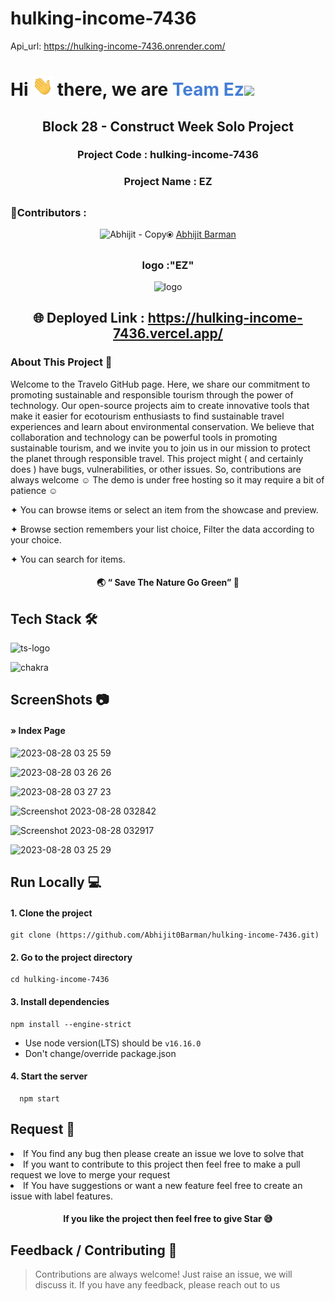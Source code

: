 # hulking-income-7436

Api_url: https://hulking-income-7436.onrender.com/

# Hi <img src="https://raw.githubusercontent.com/ABSphreak/ABSphreak/master/gifs/Hi.gif" width="33"> there, we are <span style="color: #447ED5">Team Ez</span><img src="https://camo.githubusercontent.com/d3359cb00ab0b5ed8f2e1fe3fceb4fbaf3b614340f8c0db99c17b9f50b351770/68747470733a2f2f656d6f6a69732e736c61636b6d6f6a69732e636f6d2f656d6f6a69732f696d616765732f313533313834393433302f343234362f626c6f622d73756e676c61737365732e6769663f31353331383439343330" width="33">

                                                 


<div align="center">
       
 <h2>Block 28 - Construct Week Solo Project</h2>
 <h3>Project Code : hulking-income-7436 </h3>
  <h3>Project Name : EZ </h3>
  

 </div>


##




<div align="center">
<h3 align="left">👷Contributors :</h3>
 

 ![Abhijit - Copy](https://github.com/Anburaj07/vogue-pocket-8479/assets/118152296/3d67baa2-3855-44e9-859a-f5cf120e27a3)⦿ [Abhijit Barman](https://github.com/Abhijit0Barman)    
</div>

##

<div align="center">

 <h3>logo :"EZ"</h3>

![logo](https://github.com/Abhijit0Barman/hulking-income-7436/assets/113384779/a7d6e8fc-f486-41b3-a74e-ce5cad8307a3)



 

 
 ## 🌐 Deployed Link : https://hulking-income-7436.vercel.app/
 

 </div>









  


<h3 align="left"> About This Project 📖</h3>


 
 <div aling="left">
  <p>   Welcome to the Travelo GitHub page. Here, we share our commitment to promoting sustainable and responsible tourism through the power of technology. Our open-source projects aim to create innovative tools that make it easier for ecotourism enthusiasts to find sustainable travel experiences and learn about environmental conservation. We believe that collaboration and technology can be powerful tools in promoting sustainable tourism, and we invite you to join us in our mission to protect the planet through responsible travel.
This project might ( and certainly does ) have bugs, vulnerabilities, or other issues. So, contributions are always welcome ☺
 The demo is under free hosting so it may require a bit of patience ☺ </p>



  
 </div>
   
    

✦ You can browse items or select an item from the showcase and preview.

✦ Browse section remembers your list choice, Filter the data according to your choice.

✦ You can search for items.
 <div align="center">
   <h4> 🌏 “ Save The Nature   Go Green” 🌴 </h4>
   </div>
   
   

##


## Tech Stack 🛠
![ts-logo](https://github.com/Abhijit0Barman/hulking-income-7436/assets/113384779/59352def-543c-4438-95fc-ebb01b1aa615)

<img width="998" alt="chakra" src="https://github.com/Abhijit0Barman/hulking-income-7436/assets/113384779/94a89e6a-18d0-4be4-a7e2-25e70e03ad7b">

##
## ScreenShots 📷
<h4>» Index Page </h4>

![2023-08-28 03 25 59](https://github.com/Abhijit0Barman/hulking-income-7436/assets/113384779/fe5d1a13-bd0f-483a-bce0-4bc1a760bb5b)

![2023-08-28 03 26 26](https://github.com/Abhijit0Barman/hulking-income-7436/assets/113384779/e935f7c1-ba07-4691-b7ca-53633ec4dc04)

![2023-08-28 03 27 23](https://github.com/Abhijit0Barman/hulking-income-7436/assets/113384779/47ad17f0-794e-46d3-8365-dc52d580c3ce)

 ![Screenshot 2023-08-28 032842](https://github.com/Abhijit0Barman/hulking-income-7436/assets/113384779/e6e08da5-f117-4b90-a5a1-77a247b0c2c9)

![Screenshot 2023-08-28 032917](https://github.com/Abhijit0Barman/hulking-income-7436/assets/113384779/35d0ddd5-2be6-4ec5-9363-a1de0d365a24)

 ![2023-08-28 03 25 29](https://github.com/Abhijit0Barman/hulking-income-7436/assets/113384779/df97d2d3-4074-40ff-ac10-9cd2d10d5fc0)

 ##
   

 
 ##
 
## Run Locally  💻

<h4>1. Clone the project </h4>

```
git clone (https://github.com/Abhijit0Barman/hulking-income-7436.git)

```

<h4>2. Go to the project directory </h4> 

```
cd hulking-income-7436
```
<h4>3. Install dependencies </h4> 

```
npm install --engine-strict
```
- Use node version(LTS) should be `v16.16.0`
- Don't change/override package.json


<h4>4. Start the server </h4>

```
  npm start
```
##

## Request  🤗
<div>
<li>If You find any bug then please create an issue we love to solve that</li>
<li>If you want to contribute to this project then feel free to make a pull request we love to merge your request</li>
<li>If You have suggestions or want a new feature feel free to create an issue with label features.</li>
 </div>
   
  <div align="center">
   <h4>  If you like the project then feel free to give Star 😅</h4>
   </div>
  
 ## Feedback / Contributing 🤝
 > Contributions are always welcome! Just raise an issue, we will discuss it.
  > If you have any feedback, please reach out to us <a href="mailto: abhijitbarman96@gmail.com"></a>




 






